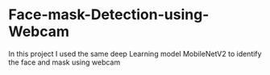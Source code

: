 # Face-mask-Detection-using-Webcam
In this project I used the same deep Learning model MobileNetV2  to identify the face and mask using webcam 
